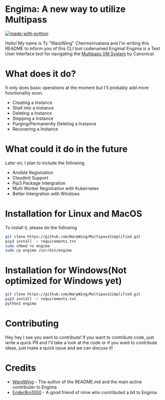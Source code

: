 # Engima: A new way to utilize Multipass
 [![made-with-python](https://img.shields.io/badge/Made%20with-Python-1f425f.svg)](https://www.python.org/) 
 
Hello! My name is Ty "WarpWing" Chermsirivatana and I'm writing this README to inform you of this CLI tool codenamed Engima! Engima is a Text User Interface tool for navigating the [Multipass VM System](https://multipass.run/) by Canonical

# What does it do? 
It only does basic operations at the moment but I'll probably add more functionality soon. 
- Creating a Instance
- Shell into a Instance
- Deleting a Instance
- Stopping a Instance
- Purging/Permanently Deleting a Instance
- Recovering a Instance
# What could it do in the future
Later on, I plan to include the following 
- Ansible Registration 
- Cloudinit Support 
- Pip3 Package Intergration 
- Multi Worker Registration with Kubernetes
- Better Intergration with Windows 
# Installation for Linux and MacOS 
To install it, please do the following 
```sh
git clone https://github.com/WarpWing/MultipassSimplified.git
pip3 install -r requirements.txt 
sudo chmod +x engima 
sudo cp engima /usr/bin/engima
```
# Installation for Windows(Not optimized for Windows yet)
```sh
git clone https://github.com/WarpWing/MultipassSimplified.git
pip3 install -r requirements.txt
python3 engima
```
# Contributing
Hey hey I see you want to contribute! If you want to contribute code, just write a quick PR and I'll take a look at the code or if you want to contribute ideas, just make a quick issue and we can discuss it!
# Credits
- [WarpWing](https://github.com/WarpWing) - The author of the README.md and the main active contributer to Engima
- [EnderBro1000](https://github.com/EnderBro1000) - A good friend of mine who contributed a bit to Engima
